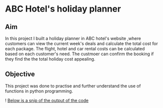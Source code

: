 # ABC Hotel's holiday planner

## Aim
In this project I built a holiday planner in ABC hotel's website ,where customers can view the current week's deals and calculate the total cost for each package. The flight, hotel and car rental costs can be calculated based on each customer's need. The custmoer can confirm the booking if they find the the total holiday cost appealing.

## Objective
This project was done to practise and further understand the use of functions in python programming.

! [Below is a snip of the output of the code](https://github.com/joseashly999/holiday_planner/blob/main/hloiday.png)
